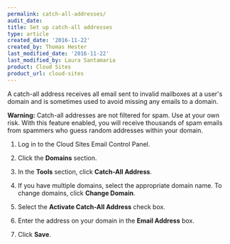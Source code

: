 ```yaml
---
permalink: catch-all-addresses/
audit_date:
title: Set up catch-all addresses
type: article
created_date: '2016-11-22'
created_by: Thomas Hester
last_modified_date: '2016-11-22'
last_modified_by: Laura Santamaria
product: Cloud Sites
product_url: cloud-sites
---
```


A catch-all address receives all email sent to invalid mailboxes at a user's domain and is sometimes used to avoid missing any emails to a domain.

**Warning:** Catch-all addresses are not filtered for spam. Use at your own risk. With this feature enabled, you will receive thousands of spam emails from spammers who guess random addresses within your domain.

1. Log in to the Cloud Sites Email Control Panel.

1. Click the **Domains** section.

1. In the **Tools** section, click **Catch-All Address**.

1. If you have multiple domains, select the appropriate domain name. To change domains, click **Change Domain**.

1. Select the **Activate Catch-All Address** check box.

1. Enter the address on your domain in the **Email Address** box.

1. Click **Save**.
